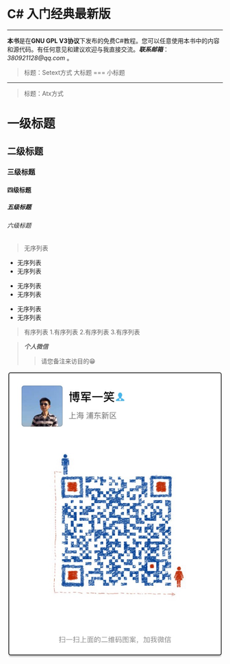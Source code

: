 # C# 入门经典最新版

___

**本书**是在**GNU GPL V3协议**下发布的免费C#教程。您可以任意使用本书中的内容和源代码。有任何意见和建议欢迎与我直接交流。___联系邮箱___：_380921128@qq.com_ 。

>标题：Setext方式
大标题
===
小标题
---

>标题：Atx方式
# 一级标题
## 二级标题
### 三级标题
#### 四级标题
##### 五级标题
###### 六级标题

>无序列表
+ 无序列表
+ 无序列表
- 无序列表
- 无序列表
* 无序列表
* 无序列表

>有序列表
1.有序列表
2.有序列表
3.有序列表



> _**个人微信**_ 
>> 请您备注来访目的😁

![](/assets/IMG_1858.JPG)




